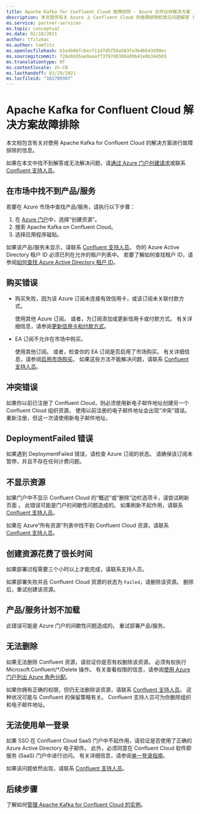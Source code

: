 ```yaml
---
title: Apache Kafka for Confluent Cloud 故障排除 - Azure 合作伙伴解决方案
description: 本文提供有关 Azure 上 Confluent Cloud 的故障排除和常见问题解答 (FAQ) 信息。
ms.service: partner-services
ms.topic: conceptual
ms.date: 02/18/2021
author: tfitzmac
ms.author: tomfitz
ms.openlocfilehash: b1e4b06fcbecf11d7d5f58a583fe3bd6643d99ec
ms.sourcegitcommit: f28ebb95ae9aaaff3f87d8388a09b41e0b3445b5
ms.translationtype: HT
ms.contentlocale: zh-CN
ms.lasthandoff: 03/29/2021
ms.locfileid: "101709387"
---
```

# <a name="troubleshooting-apache-kafka-for-confluent-cloud-solutions"></a>Apache Kafka for Confluent Cloud 解决方案故障排除

本文档包含有关对使用 Apache Kafka for Confluent Cloud 的解决方案进行故障排除的信息。

如果在本文中找不到解答或无法解决问题，请[通过 Azure 门户创建请求](manage.md#get-support)或联系 [Confluent 支持人员](https://support.confluent.io)。

## <a name="cant-find-offer-in-the-marketplace"></a>在市场中找不到产品/服务

若要在 Azure 市场中查找产品/服务，请执行以下步骤：

1. 在 [Azure 门户](https://portal.azure.com)中，选择“创建资源”。
1. 搜索 Apache Kafka on Confluent Cloud。
1. 选择应用程序磁贴。

如果该产品/服务未显示，请联系 [Confluent 支持人员](https://support.confluent.io)。 你的 Azure Active Directory 租户 ID 必须已列在允许的租户列表中。 若要了解如何查找租户 ID，请参阅[如何查找 Azure Active Directory 租户 ID](../../active-directory/fundamentals/active-directory-how-to-find-tenant.md)。

## <a name="purchase-errors"></a>购买错误

* 购买失败，因为该 Azure 订阅未连接有效信用卡，或该订阅未关联付款方式。

  使用其他 Azure 订阅。 或者，为订阅添加或更新信用卡或付款方式。 有关详细信息，请参阅[更新信用卡和付款方式](../../cost-management-billing/manage/change-credit-card.md)。

* EA 订阅不允许在市场中购买。

  使用其他订阅。 或者，检查你的 EA 订阅是否启用了市场购买。 有关详细信息，请参阅[启用市场购买](../../cost-management-billing/manage/ea-azure-marketplace.md#enabling-azure-marketplace-purchases)。 如果这些方法不能解决问题，请联系 [Confluent 支持人员](https://support.confluent.io)。

## <a name="conflict-error"></a>冲突错误

如果你以前已注册了 Confluent Cloud，则必须使用新电子邮件地址创建另一个 Confluent Cloud 组织资源。 使用以前注册的电子邮件地址会出现“冲突”错误。 重新注册，但这一次请使用新电子邮件地址。

## <a name="deploymentfailed-error"></a>DeploymentFailed 错误

如果遇到 DeploymentFailed 错误，请检查 Azure 订阅的状态。 请确保该订阅未暂停，并且不存在任何计费问题。

## <a name="resource-isnt-displayed"></a>不显示资源

如果门户中不显示 Confluent Cloud 的“概述”或“删除”边栏选项卡，请尝试刷新页面 。 此错误可能是门户的间歇性问题造成的。 如果刷新不起作用，请联系 [Confluent 支持人员](https://support.confluent.io)。

如果在 Azure“所有资源”列表中找不到 Confluent Cloud 资源，请联系 [Confluent 支持人员](https://support.confluent.io)。

## <a name="resource-creation-takes-long-time"></a>创建资源花费了很长时间

如果部署过程需要三个小时以上才能完成，请联系支持人员。

如果部署失败并且 Confluent Cloud 资源的状态为 `Failed`，请删除该资源。 删除后，重试创建该资源。

## <a name="offer-plan-doesnt-load"></a>产品/服务计划不加载

此错误可能是 Azure 门户的间歇性问题造成的。 重试部署产品/服务。

## <a name="unable-to-delete"></a>无法删除

如果无法删除 Confluent 资源，请验证你是否有权删除该资源。 必须有权执行 Microsoft.Confluent/*/Delete 操作。 有关查看权限的信息，请参阅[使用 Azure 门户列出 Azure 角色分配](../../role-based-access-control/role-assignments-list-portal.md)。

如果你拥有正确的权限，但仍无法删除该资源，请联系 [Confluent 支持人员](https://support.confluent.io)。 这种状况可能与 Confluent 的保留策略有关。 Confluent 支持人员可为你删除组织和电子邮件地址。

## <a name="unable-to-use-single-sign-on"></a>无法使用单一登录

如果 SSO 在 Confluent Cloud SaaS 门户中不起作用，请验证是否使用了正确的 Azure Active Directory 电子邮件。 此外，必须同意在 Confluent Cloud 软件即服务 (SaaS) 门户中进行访问。 有关详细信息，请参阅[单一登录指南](manage.md#single-sign-on)。

如果该问题依然出现，请联系 [Confluent 支持人员](https://support.confluent.io)。

## <a name="next-steps"></a>后续步骤

了解如何[管理 Apache Kafka for Confluent Cloud 的实例](manage.md)。
